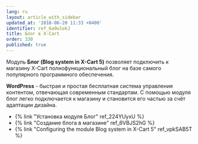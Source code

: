 ```yaml
---
lang: ru
layout: article_with_sidebar
updated_at: '2018-06-20 11:33 +0400'
identifier: ref_6a9ulokJ
title: Блог в X-Cart
order: 330
published: true
---
```

Модуль **Блог (Blog system in X-Cart 5)** позволяет подключить к магазину X-Cart полнофункциональный блог на базе самого популярного программного обеспечения.

**WordPress** - быстрая и простая бесплатная система управления контентом, отвечающая современным стандартам. С помощью модуля блог легко подключается к магазину и становится его частью за счёт адаптации дизайна. 

*   {% link "Установка модуля Блог" ref_224YUyxU %}
*   {% link "Создание блога в магазине" ref_6VBJS2hG %}
*   {% link "Configuring the module Blog system in X-Cart 5" ref_vpkSAB5T %}
